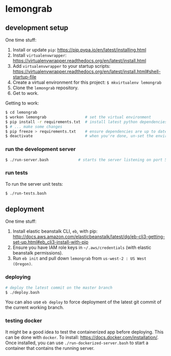 # lemongrab

## development setup

One time stuff:

1. Install or update `pip`: https://pip.pypa.io/en/latest/installing.html
2. Install `virtualenvwrapper`: https://virtualenvwrapper.readthedocs.org/en/latest/install.html
3. Add `virtualenvwrapper` to your startup scripts: https://virtualenvwrapper.readthedocs.org/en/latest/install.html#shell-startup-file
4. Create a virtual environment for this project: `$ mkvirtualenv lemongrab`
5. Clone the `lemongrab` repository.
6. Get to work.

Getting to work:
```sh
$ cd lemongrab
$ workon lemongrab                 # set the virtual environment
$ pip install -r requirements.txt  # install latest python dependencies
$ # ... make some changes
$ pip freeze > requirements.txt    # ensure dependencies are up to date
$ deactivate                       # when you're done, un-set the environment
```

### run the development server

```sh
$ ./run-server.bash             # starts the server listening on port 5000
```

### run tests

To run the server unit tests:
```sh
$ ./run-tests.bash
```

## deployment

One time stuff:

1. Install elastic beanstalk CLI, `eb`, with pip: http://docs.aws.amazon.com/elasticbeanstalk/latest/dg/eb-cli3-getting-set-up.html#eb_cli3-install-with-pip
2. Ensure you have IAM role keys in `~/.aws/credentials` (with elastic beanstalk permissions).
3. Run `eb init` and pull down `lemongrab` from `us-west-2 : US West (Oregon)`.

### deploying

```sh
# deploy the latest commit on the master branch
$ ./deploy.bash
```

You can also use `eb deploy` to force deployment of the latest git commit of the current working branch.

### testing docker

It might be a good idea to test the containerized app before deploying. This can be done with `docker`. To install: https://docs.docker.com/installation/. Once installed, you can use `./run-dockerized-server.bash` to start a container that contains the running server.
